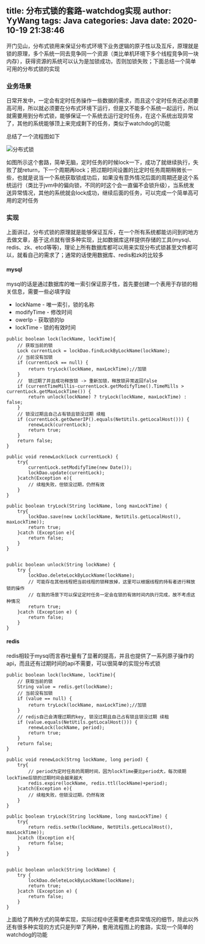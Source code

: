 title: 分布式锁的套路-watchdog实现
author: YyWang
tags: Java
categories: Java
date: 2020-10-19 21:38:46 
---

开门见山，分布式锁用来保证分布式环境下业务逻辑的原子性以及互斥，原理就是锁的原理，多个系统一同去竞争同一个资源（类比单机环境下多个线程竞争同一块内存），获得资源的系统可以认为是加锁成功，否则加锁失败；下面总结一个简单可用的分布式锁的实现

### 业务场景
日常开发中，一定会有定时任务操作一些数据的需求，而且这个定时任务还必须要高可用，所以就必须要在分布式环境下运行，但是又不能多个系统一起运行，所以就需要用到分布式锁，能够保证一个系统去运行定时任务，在这个系统出现异常了，其他的系统能够顶上来完成剩下的任务，类似于watchdog的功能

总结了一个流程图如下

![分布式锁](/images/分布式锁.png)

如图所示这个套路，简单无脑，定时任务的时候lock一下，成功了就继续执行，失败了就return，下一个周期再lock；把过期时间设置的比定时任务周期稍微长一些，也就是说当一个系统获取锁成功后，如果没有意外情况后面的周期还是这个系统运行（类比于jvm中的偏向锁，不同的时这个会一直偏不会锁升级），当系统发送异常情况，其他的系统就会lock成功，继续后面的任务，可以完成一个简单高可用的定时任务

### 实现
上面讲过，分布式锁的原理就是能够保证互斥，在一个所有系统都能访问到的地方去做文章，基于这点就有很多种实现，比如数据库这样提供存储的工具(mysql、redis、zk、etcd等等)，理论上所有数据库都可以用来实现分布式锁甚至文件都可以，就看自己的需求了；通常的话使用数据库、redis和zk的比较多

#### mysql
mysql的话是通过数据库的唯一索引保证原子性，首先要创建一个表用于存锁的相关信息，需要一些必填字段

* lockName - 唯一索引，锁的名称
* modifyTime - 修改时间
* owerIp - 获取锁的Ip
* lockTime - 锁的有效时间

```
public boolean lock(lockName, lockTime){
    // 获取当前的锁
	Lock currentLock = lockDao.findLockByLockName(lockName);
	// 当前没有加锁
	if (currentLock == null) {
	    return tryLock(lockName, maxLockTime);//加锁
	}
	//  锁过期了并且成功释放锁 -> 重新加锁，释放锁异常返回false
    if (currentTimeMillis-currentLock.getModifyTime().TimeMills > currentLock.getMaxLockTime()) {
        return unlock(lockName) ? tryLock(lockName, maxLockTime) : false;
    }
    // 锁没过期且自己占有锁且锁没过期 续租
    if (currentLock.getOwnerIP().equals(NetUtils.getLocalHost())) {
        renewLock(currentLock);
        return true;
    }
    return false;
}

public void renewLock(Lock currentLock) {
    try{
        currentLock.setModifyTime(new Date());
        lockDao.update(currentLock);
    }catch(Exception e){
        // 续租失败，但锁没过期，仍然有效
    }
}

public boolean tryLock(String lockName, long maxLockTime) {
    try{
        lockDao.save(new Lock(lockName, NetUtils.getLocalHost(), maxLockTime));
        return true;
    }catch (Exception e){
        return false;
    }
}


public boolean unlock(String lockName) {
    try {
        lockDao.deleteLockByLockName(lockName);
        // 可能存在其他线程把当前线程的锁释放掉，这里可以根据线程的持有者进行释放锁的操作
        // 在我的场景下可以保证定时任务一定会在锁的有效时间内执行完成，故不考虑这种情况
        return true;
    }catch (Exception e) {
        return false;
    }
}
```

#### redis

redis相较于mysql而言吞吐量有了显著的提高，并且也提供了一系列原子操作的api，而且还有过期时间的api不需要，可以很简单的实现分布式锁

```
public boolean lock(lockName, lockTime){
    // 获取当前的锁
	String value = redis.get(lockName);
	// 当前没有加锁
	if (value == null) {
	    return tryLock(lockName, maxLockTime);//加锁
	}
    // redis自己会清理过期的key, 锁没过期且自己占有锁且锁没过期 续租
    if (value.equals(NetUtils.getLocalHost())) {
        renewLock(lockName, period);
        return true;
    }
    return false;
}

public void renewLock(Strng lockName, long period) {
    try{
        // period为定时任务的周期时间，因为lockTime要比period大，每次续期lockTime后锁的过期时间会越来越大
        redis.expire(lockName, redis.ttl(lockName)+period);
    }catch(Exception e){
        // 续租失败，但锁没过期，仍然有效
    }
}

public boolean tryLock(String lockName, long maxLockTime) {
    try{
        return redis.setNx(lockName, NetUtils.getLocalHost(), maxLockTime));
    }catch (Exception e){
        return false;
    }
}


public boolean unlock(String lockName) {
    try {
        lockDao.deleteLockByLockName(lockName);
        return true;
    }catch (Exception e) {
        return false;
    }
}
```

上面给了两种方式的简单实现，实际过程中还需要考虑异常情况的细节，除此以外还有很多种实现的方式只是列举了两种，套用流程图上的套路，实现一个简单的watchdog的功能